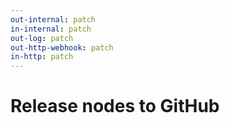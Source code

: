 ```yaml
---
out-internal: patch
in-internal: patch
out-log: patch
out-http-webhook: patch
in-http: patch
---
```


# Release nodes to GitHub
